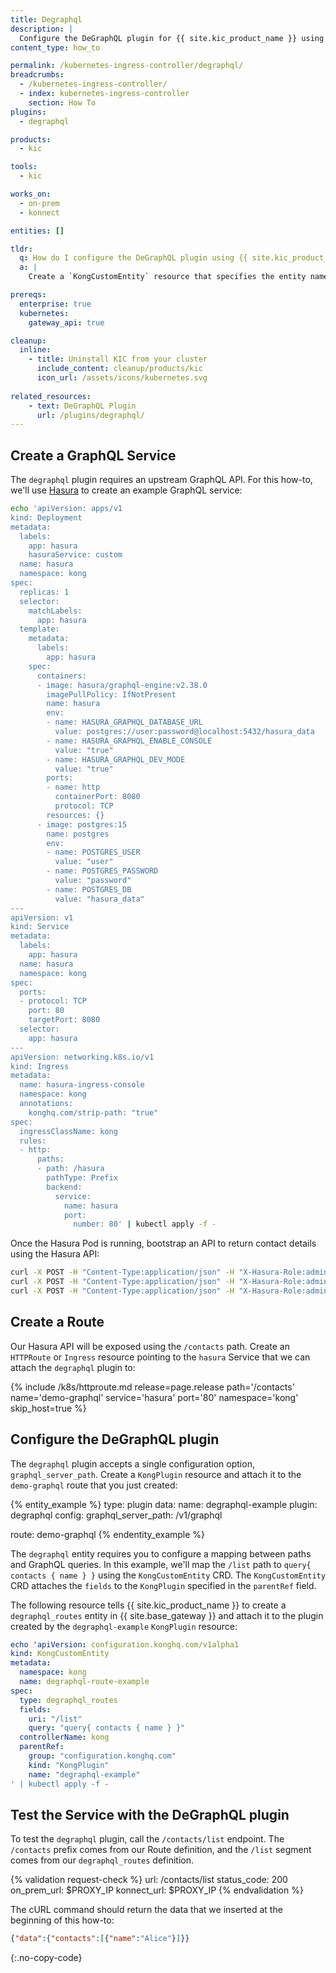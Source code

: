 ```yaml
---
title: Degraphql
description: |
  Configure the DeGraphQL plugin for {{ site.kic_product_name }} using KongCustomEntity.
content_type: how_to

permalink: /kubernetes-ingress-controller/degraphql/
breadcrumbs:
  - /kubernetes-ingress-controller/
  - index: kubernetes-ingress-controller
    section: How To
plugins:
  - degraphql

products:
  - kic

tools:
  - kic

works_on:
  - on-prem
  - konnect

entities: []

tldr:
  q: How do I configure the DeGraphQL plugin using {{ site.kic_product_name }}?
  a: |
    Create a `KongCustomEntity` resource that specifies the entity name in `spec.type` and any required properties under `spec.fields`.

prereqs:
  enterprise: true
  kubernetes:
    gateway_api: true

cleanup:
  inline:
    - title: Uninstall KIC from your cluster
      include_content: cleanup/products/kic
      icon_url: /assets/icons/kubernetes.svg
      
related_resources:
    - text: DeGraphQL Plugin
      url: /plugins/degraphql/
---
```


## Create a GraphQL Service

The `degraphql` plugin requires an upstream GraphQL API. For this how-to, we'll use [Hasura](https://hasura.io/) to create an example GraphQL service:

```bash
echo 'apiVersion: apps/v1
kind: Deployment
metadata:
  labels:
    app: hasura
    hasuraService: custom
  name: hasura
  namespace: kong
spec:
  replicas: 1
  selector:
    matchLabels:
      app: hasura
  template:
    metadata:
      labels:
        app: hasura
    spec:
      containers:
      - image: hasura/graphql-engine:v2.38.0
        imagePullPolicy: IfNotPresent
        name: hasura
        env:
        - name: HASURA_GRAPHQL_DATABASE_URL
          value: postgres://user:password@localhost:5432/hasura_data
        - name: HASURA_GRAPHQL_ENABLE_CONSOLE
          value: "true"
        - name: HASURA_GRAPHQL_DEV_MODE
          value: "true"
        ports:
        - name: http
          containerPort: 8080
          protocol: TCP
        resources: {}
      - image: postgres:15
        name: postgres
        env:
        - name: POSTGRES_USER
          value: "user"
        - name: POSTGRES_PASSWORD
          value: "password"
        - name: POSTGRES_DB
          value: "hasura_data"
---
apiVersion: v1
kind: Service
metadata:
  labels:
    app: hasura
  name: hasura
  namespace: kong
spec:
  ports:
  - protocol: TCP
    port: 80
    targetPort: 8080
  selector:
    app: hasura
---
apiVersion: networking.k8s.io/v1
kind: Ingress
metadata:
  name: hasura-ingress-console
  namespace: kong
  annotations:
    konghq.com/strip-path: "true"
spec:
  ingressClassName: kong
  rules:
  - http:
      paths:
      - path: /hasura
        pathType: Prefix
        backend:
          service:
            name: hasura
            port:
              number: 80' | kubectl apply -f -
```

Once the Hasura Pod is running, bootstrap an API to return contact details using the Hasura API:

```bash
curl -X POST -H "Content-Type:application/json" -H "X-Hasura-Role:admin" http://${PROXY_IP}/hasura/v2/query -d '{"type": "run_sql","args": {"sql": "CREATE TABLE contacts(id serial NOT NULL, name text NOT NULL, phone text NOT NULL, PRIMARY KEY(id));"}}'
curl -X POST -H "Content-Type:application/json" -H "X-Hasura-Role:admin" http://${PROXY_IP}/hasura/v2/query -d $'{"type": "run_sql","args": {"sql": "INSERT INTO contacts (name, phone) VALUES (\'Alice\',\'0123456789\');"}}'
curl -X POST -H "Content-Type:application/json" -H "X-Hasura-Role:admin" http://${PROXY_IP}/hasura/v1/metadata -d '{"type": "pg_track_table","args": {"schema": "public","name": "contacts"}}'
```

## Create a Route

Our Hasura API will be exposed using the `/contacts` path. Create an `HTTPRoute` or `Ingress` resource pointing to the `hasura` Service that we can attach the `degraphql` plugin to:

{% include /k8s/httproute.md release=page.release path='/contacts' name='demo-graphql' service='hasura' port='80' namespace='kong' skip_host=true %}

## Configure the DeGraphQL plugin

The `degraphql` plugin accepts a single configuration option, `graphql_server_path`. Create a `KongPlugin` resource and attach it to the `demo-graphql` route that you just created:

{% entity_example %}
type: plugin
data:
  name: degraphql-example
  plugin: degraphql
  config:
    graphql_server_path: /v1/graphql

  route: demo-graphql
{% endentity_example %}

The `degraphql` entity requires you to configure a mapping between paths and GraphQL queries. In this example, we'll map the `/list` path to `query{ contacts { name } }` using the `KongCustomEntity` CRD. The `KongCustomEntity` CRD attaches the `fields` to the `KongPlugin` specified in the `parentRef` field.

The following resource tells {{ site.kic_product_name }} to create a `degraphql_routes` entity in {{ site.base_gateway }} and attach it to the plugin created by the `degraphql-example` `KongPlugin` resource:

```yaml
echo 'apiVersion: configuration.konghq.com/v1alpha1
kind: KongCustomEntity
metadata:
  namespace: kong
  name: degraphql-route-example
spec:
  type: degraphql_routes
  fields:
    uri: "/list"
    query: "query{ contacts { name } }"
  controllerName: kong
  parentRef:
    group: "configuration.konghq.com"
    kind: "KongPlugin"
    name: "degraphql-example"
' | kubectl apply -f -
```

## Test the Service with the DeGraphQL plugin

To test the `degraphql` plugin, call the `/contacts/list` endpoint. The `/contacts` prefix comes from our Route definition, and the `/list` segment comes from our `degraphql_routes` definition.

{% validation request-check %}
url: /contacts/list
status_code: 200
on_prem_url: $PROXY_IP
konnect_url: $PROXY_IP
{% endvalidation %}

The cURL command should return the data that we inserted at the beginning of this how-to:

```json
{"data":{"contacts":[{"name":"Alice"}]}}
```
{:.no-copy-code}